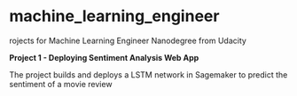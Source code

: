 # machine_learning_engineer

rojects for Machine Learning Engineer Nanodegree from Udacity

**Project 1 - Deploying Sentiment Analysis Web App**

The project builds and deploys a LSTM network in Sagemaker to predict the sentiment of a movie review
